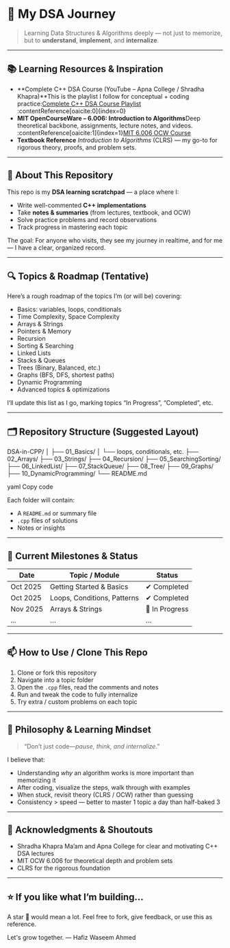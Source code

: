 
# 🚀 My DSA Journey

> Learning Data Structures & Algorithms deeply — not just to memorize, but to **understand**, **implement**, and **internalize**.

---

## 📚 Learning Resources & Inspiration

- **Complete C++ DSA Course (YouTube – Apna College / Shradha Khapra)**This is the playlist I follow for conceptual + coding practice:[Complete C++ DSA Course Playlist](https://www.youtube.com/playlist?list=PLfqMhTWNBTe137I_EPQd34TsgV6IO55pt) :contentReference[oaicite:0]{index=0}
- **MIT OpenCourseWare – 6.006: Introduction to Algorithms**Deep theoretical backbone, assignments, lecture notes, and videos. :contentReference[oaicite:1]{index=1}[MIT 6.006 OCW Course](https://ocw.mit.edu/courses/6-006-introduction-to-algorithms-spring-2020/)
- **Textbook Reference**
  *Introduction to Algorithms* (CLRS) — my go-to for rigorous theory, proofs, and problem sets.

---

## 🧩 About This Repository

This repo is my **DSA learning scratchpad** — a place where I:

- Write well-commented **C++ implementations**
- Take **notes & summaries** (from lectures, textbook, and OCW)
- Solve practice problems and record observations
- Track progress in mastering each topic

The goal: For anyone who visits, they see my journey in realtime, and for me — I have a clear, organized record.

---

## 🔍 Topics & Roadmap (Tentative)

Here’s a rough roadmap of the topics I’m (or will be) covering:

- Basics: variables, loops, conditionals
- Time Complexity, Space Complexity
- Arrays & Strings
- Pointers & Memory
- Recursion
- Sorting & Searching
- Linked Lists
- Stacks & Queues
- Trees (Binary, Balanced, etc.)
- Graphs (BFS, DFS, shortest paths)
- Dynamic Programming
- Advanced topics & optimizations

I’ll update this list as I go, marking topics “In Progress”, “Completed”, etc.

---

## 🗂️ Repository Structure (Suggested Layout)

DSA-in-CPP/
│
├── 01_Basics/
│ └── loops, conditionals, etc.
├── 02_Arrays/
├── 03_Strings/
├── 04_Recursion/
├── 05_SearchingSorting/
├── 06_LinkedList/
├── 07_StackQueue/
├── 08_Tree/
├── 09_Graphs/
├── 10_DynamicProgramming/
└── README.md

yaml
Copy code

Each folder will contain:

- A `README.md` or summary file
- `.cpp` files of solutions
- Notes or insights

---

## 🔭 Current Milestones & Status

| Date     | Topic / Module              | Status         |
| -------- | --------------------------- | -------------- |
| Oct 2025 | Getting Started & Basics    | ✔ Completed   |
| Oct 2025 | Loops, Conditions, Patterns | ✔ Completed   |
| Nov 2025 | Arrays & Strings            | 🔄 In Progress |
| ...      | …                          | …             |

---

## 📫 How to Use / Clone This Repo

1. Clone or fork this repository
2. Navigate into a topic folder
3. Open the `.cpp` files, read the comments and notes
4. Run and tweak the code to fully internalize
5. Try extra / custom problems on each topic

---

## 🧠 Philosophy & Learning Mindset

> “Don’t just code—*pause, think, and internalize*.”

I believe that:

- Understanding *why* an algorithm works is more important than memorizing it
- After coding, visualize the steps, walk through with examples
- When stuck, revisit theory (CLRS / OCW) rather than guessing
- Consistency > speed — better to master 1 topic a day than half-baked 3

---

## 🙌 Acknowledgments & Shoutouts

- Shradha Khapra Ma’am and Apna College for clear and motivating C++ DSA lectures
- MIT OCW 6.006 for theoretical depth and problem sets
- CLRS for the rigorous foundation

---

## ⭐ If you like what I’m building…

A star 🌟 would mean a lot.
Feel free to fork, give feedback, or use this as reference.

Let's grow together.
— Hafiz Waseem Ahmed
